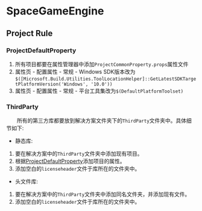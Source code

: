 ﻿# SpaceGameEngine
## Project Rule
### ProjectDefaultProperty
1. 所有项目都要在属性管理器中添加`ProjectCommonProperty.props`属性文件
2. 属性页 - 配置属性 - 常规 - Windows SDK版本改为`$([Microsoft.Build.Utilities.ToolLocationHelper]::GetLatestSDKTargetPlatformVersion('Windows', '10.0'))`
3. 属性页 - 配置属性 - 常规 - 平台工具集改为`$(DefaultPlatformToolset)`

### ThirdParty
&emsp;&emsp;所有的第三方库都要放到解决方案文件夹下的`ThirdParty`文件夹中。具体细节如下:
* 静态库:  
1. 要在解决方案中的`ThirdParty`文件夹中添加现有项目。
2. 根据[ProjectDefaultProperty](#ProjectDefaultProperty)添加项目的属性。
3. 添加空白的`licenseheader`文件于库所在的文件夹中。
* 头文件库:  
1. 要在解决方案中的`ThirdParty`文件夹中添加同名文件夹，并添加现有文件。
2. 添加空白的`licenseheader`文件于库所在的文件夹中。
